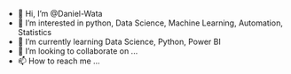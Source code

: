 - 👋 Hi, I’m @Daniel-Wata
- 👀 I’m interested in python, Data Science, Machine Learning, Automation, Statistics
- 🌱 I’m currently learning Data Science, Python, Power BI
- 💞️ I’m looking to collaborate on ...
- 📫 How to reach me ...
